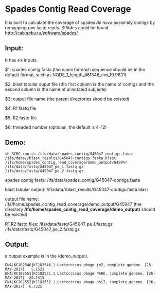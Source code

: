 # Spades Contig Read Coverage
It is built to calculate the coverage of spades *de novo* assembly contigs by remapping raw fastq reads. SPAdes could be found http://cab.spbu.ru/software/spades/


## Input:
It has six inputs.

$1: spades contig fasta (the name for each sequence should be in the default format, such as NODE_1_length_461346_cov_10.9601) 

$2: blast tabular ouput file (the first column is the name of contigs and the second column is the name of annotated subjects)

$3: output file name (the  parent directories should be existed)

$4: R1 fastq file

$5: R2 fastq file

$6: threaded number (optional, the default is 4-12)

## Demo:
```{bash eval=FALSE}
sh SCRC_run.sh /ifs/data/spades_contig/G45047-contigs.fasta  /ifs/data//blast_results/G45047-contigs.fasta.blast  /ifs/home/spades_contig_read_coverage/demo_output/G45047  /ifs/data/fastq/G45047_pe_1.fastq.gz  /ifs/data/fastq/G45047_pe_2.fastq.gz
```
spades contig fasta: /ifs/data/spades_contig/G45047-contigs.fasta 

blast tabular output: /ifs/data//blast_results/G45047-contigs.fasta.blast  

output file name: /ifs/home/spades_contig_read_coverage/demo_output/G45047 (the directory __/ifs/home/spades_contig_read_coverage/demo_output/__ should be existed)

R1,R2 fastq files:  /ifs/data/fastq/G45047_pe_1.fastq.gz     /ifs/data/fastq/G45047_pe_2.fastq.gz
## Output:
a output example is in the /demo_output/.
```
ENA|KC182546|KC182546.1 Lactococcus phage jm2, complete genome. [26-MAY-2017]   5.1521
ENA|KC182551|KC182551.1 Lactococcus phage P680, complete genome. [26-MAY-2017]  20.1515
ENA|KC182552|KC182552.1 Lactococcus phage phi7, complete genome. [26-MAY-2017]  6.7325
```
